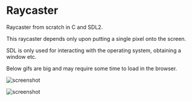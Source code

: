 # Raycaster
Raycaster from scratch in C and SDL2.

This raycaster depends only upon putting a single pixel onto the screen.

SDL is only used for interacting with the operating system, obtaining a window etc.

Below gifs are big and may require some time to load in the browser.

![screenshot](img/rotate.GIF)

![screenshot](img/roam.GIF)
